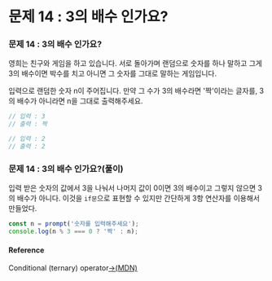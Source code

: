 # 문제 14 : 3의 배수 인가요?

### 문제 14 : 3의 배수 인가요?

영희는 친구와 게임을 하고 있습니다. 서로 돌아가며 랜덤으로 숫자를 하나 말하고 그게 3의 배수이면 박수를 치고 아니면 그 숫자를 그대로 말하는 게임입니다. 

입력으로 랜덤한 숫자 n이 주어집니다. 만약 그 수가 3의 배수라면 '짝'이라는 글자를, 3의 배수가 아니라면 n을 그대로 출력해주세요.

```javascript
// 입력 : 3
// 출력 : 짝

// 입력 : 2
// 출력 : 2
```

### 문제 14 : 3의 배수 인가요?\(풀이\) 

입력 받은 숫자의 값에서 3을 나눠서 나머지 값이 0이면 3의 배수이고 그렇지 않으면 3의 배수가 아니다. 이것을 `if문`으로 표현할 수 있지만 간단하게 3항 연산자를 이용해서 만들었다. 

```javascript
const n = prompt('숫자를 입력해주세요');
console.log(n % 3 === 0 ? '짝' : n);
```

#### Reference

 Conditional \(ternary\) operator[→\(MDN\)](https://developer.mozilla.org/ko/docs/Web/JavaScript/Reference/Operators/Conditional_Operator)


